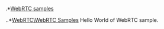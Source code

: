 

.*[WebRTC samples](https://github.com/dineshsinha/VidyoWorksSamples/tree/master/WebRTC)

..*[WebRTC\WebRTC Samples](https://github.com/dineshsinha/VidyoWorksSamples/tree/master/WebRTC/webrtc-sample)
	 Hello World of WebRTC sample.